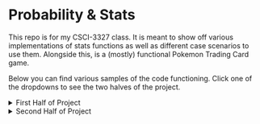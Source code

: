 # Probability & Stats

This repo is for my CSCI-3327 class. It is meant to show off various implementations of stats functions as well as different case scenarios to use them. Alongside this, is a (mostly) functional Pokemon Trading Card game. 

Below you can find various samples of the code functioning. Click one of the dropdowns to see the two halves of the project.

<details>
  <summary>First Half of Project</summary>

## Assignment 1 - Stats Library & Set Operations
### Stats Library

The statistics library computes various statistical measures and distributions based on provided data sets and parameters. Below are the results obtained from several calculations:

1. **Descriptive Statistics for the Data Set**:  
   Given the list of numbers `[3, 3, 4, 4, 6, 6, 6, 6, 7, 7, 7, 8, 9, 9, 9]`:
   - **Mean**: 6.27 (approximately) - the average of the data set.
   - **Median**: 6.0 - the middle value when the numbers are sorted.
   - **Mode**: 6 - the most frequently occurring number in the data set.
   - **Variance**: 3.93 (approximately) - a measure of the data set's spread.
   - **Standard Deviation**: 1.98 (approximately) - a measure of the average distance of each data point from the mean.
   
   ![](https://i.imgur.com/YoFtSKG.png)

2. **Combinatorial Calculations**:
   - **Factorial of 50**: `30414093201713378043612608166064768844377641568960512000000000000` - the product of all positive integers up to 50.
   - **Permutations of 6 picking 4**: 360 - the number of ways to arrange 4 items from a set of 6.
   - **Combinations of 5 picking 2**: 10 - the number of ways to choose 2 items from a set of 5.

   ![](https://i.imgur.com/NXk14iq.png)

3. **Binomial Distribution**:
   - For a probability \( p = 0.8 \) and total trials = 10, the probability on the 7th trial is **0.20** (approximately).
   - **Expected value** for 5 trials with a probability of 0.5: 2.5.
   - **Variance** for the same distribution: 1.25.
   - **Standard Deviation**: 1.12 (approximately).
  
   ![](https://i.imgur.com/9OQuHcZ.png)

4. **Geometric Distribution**:
   - For 1 trial with a probability of 0.5:
     - **Expected value**: 2.0.
     - **Variance**: 2.0.
     - **Standard Deviation**: 1.41 (approximately).

     ![](https://i.imgur.com/tC8RjnL.png)
### Set Operations

The set operations module provides functions to perform basic set operations on lists. Here are the results from the operations conducted on two given lists:

- **Given List A**:  
  `[1, 2, 3, 7, 8, 9, 10]`

- **Given List B**:  
  `[2, 4, 6, 8, 10]`

  ![](https://i.imgur.com/sHGOoGm.png)
  
1. **Union of List A and List B**:  
   The union combines all unique elements from both lists:  
   **Result**: `[1, 2, 3, 4, 6, 7, 8, 9, 10]`

2. **Intersection of List A and List B**:  
   The intersection finds the common elements in both lists:  
   **Result**: `[2, 8, 10]`

3. **Complement of Subset B with respect to Superset A**:  
   The complement includes all elements in List A that are not in List B:  
   **Result**: `[1, 3, 7, 9]`

  ![](https://i.imgur.com/R9HEH3x.png)

## Assignment 2 - Birthday Problems

The BirthdayCalc program estimates the probability that at least two people in a group share the same birthday. This probability was calculated over multiple runs for different group sizes and trial counts. Below are the results from the simulations:

1. **Probability of 2 people out of 30 having the same birthday**:
   - Average of **10 runs**: **0.6** (60%)
   - Average of **1,000 runs**: **0.709** (70.9%)
   - Average of **10,000 runs**: **0.7024** (70.24%)
   - Average of **100,000 runs**: **0.70787** (70.787%)

2. **Probability of 2 people out of 15 having the same birthday**:
   - Average of **1,000 runs**: **0.259** (25.9%)

![](https://i.imgur.com/F1uDBU9.png)


---

## Assignment 3 - Monty Hall Simulator

The Monty Hall Simulator explores the probability of winning a prize in the classic Monty Hall problem, based on whether the player decides to change their initial choice of door. Below are the results from running the simulation for **10,000 trials**:

1. **Probability of picking the correct door without changing**:
   - Average of **10,000 runs**: **0.326** (32.6%)

2. **Probability of picking the correct door by changing**:
   - Average of **10,000 runs**: **0.6626** (66.26%)

### Analysis
- **Question A**: The sample space can be represented as \( S = \{G, D1, D2\} \), where \( G \) is the prize door and \( D1 \) and \( D2 \) are the non-prize doors. Each outcome initially has a probability of \( \frac{1}{3} \).

- **Question B**: After the contestant has chosen a door, the host reveals a non-prize door, leading to two scenarios:
  - If the player stays with their original choice, the probability remains at \( \frac{1}{3} \).
  - If the player switches to the other door, their chances of winning increase to \( \frac{2}{3} \), as the host's action of revealing a dud door provides additional information. 

![](https://i.imgur.com/uQK52rk.png)

---

## Assignment 4 - Pokemon Game & Monte Carlo 

### Section 1: Monte Carlo Simulation for Drawing Pokémon Cards
This simulation determines the probability of drawing at least one Pokémon card in a hand of 7 cards. The user can specify the number of runs for averaging results. For example, the simulation result for 1,000 runs is approximately 0.132, indicating a 13.2% chance of drawing at least one Pokémon card.

![](https://i.imgur.com/KUzvATs.png)

### Section 2: Probability with Varying Charmander Cards
This section runs a Monte Carlo simulation across varying numbers of Charmander cards in the deck, assessing the probability of drawing at least one Pokémon in a hand of 7 cards. The simulation runs from 1 to 60 Charmander cards and outputs the average probabilities for each amount of runs. The results are as follows:

Here is the code for this:
![](https://i.imgur.com/ZKI5hy6.png)

Followed by a screenshot of the results pictured in Excel:
![](https://i.imgur.com/5XUmJNz.png)

### Section 3: Probability of Rare Candy Cards
This simulation assesses the probability of having all specified Rare Candy cards in the player's prize cards. It runs from 1 to 4 Rare Candy cards, yielding the following results:
- 1 Rare Candy: 0.10350
- 2 Rare Candies: 0.00850
- 3 Rare Candies: 0.00040
- 4 Rare Candies: 0.00000

![](https://i.imgur.com/QbpSvCt.png)

### Section 4 - Pokémon Trading Card Game (If you find any bugs, please send me an email or make an issue in the issues tab)
This section features a full-fledged Pokémon trading card game (not implemented in the best way, I'll admit), which involves two players competing against each other. The game proceeds through the following steps:

1. **Player Names**: The game begins by asking both players to enter their names.

    ![](https://i.imgur.com/cg2mJEC.png)

2. **Choosing Active Pokémon**: Players select their active Pokémon.

    ![](https://i.imgur.com/0UE09OR.png)

3. **Game Mechanics**: Players take turns performing actions such as:
 - Attaching energy to their Pokémon.
 - Playing Trainer cards.
 - Attacking their opponent's Pokémon.

    ![](https://i.imgur.com/zLFQbjT.png)

    ![](https://i.imgur.com/uo9YDZ8.png)
   
The game concludes when one player runs out of prize cards or their opponent has no Pokémon left to play.

![](https://i.imgur.com/g9dlFaq.png)

</details>

<details>
  <summary>Second Half of Project</summary>

## Stats Library (Continued)

This is a continued version of my previous stats library now with the new functions from the [Function Sheet 2](https://github.com/Grizzway/Probability-Stats/blob/master/Function%20Sheet%202.pdf)

1. **Negative Binomial Distribution**:
   - **Negative Binomial Probability (5 successes, 3 trials, p = 0.4)**: 0.0774 (approximately).
   - **Negative Binomial Probability (5 successes, 2 trials, p = 0.3)**: 0.0179 (approximately).
   - **Negative Binomial Mean (r = 3, p = 0.5)**: 6.0.
   - **Negative Binomial Standard Deviation (r = 3, p = 0.5)**: 2.449 (approximately).
   
   ![](https://i.imgur.com/fHYCNge.png)

2. **Hypergeometric Distribution**:
   - **Hypergeometric Probability (2 successes, 5 successes in population, 3 draws, population size = 10)**: 0.0.
   - **Hypergeometric Probability (50 successes, 10 successes in population, 5 draws, population size = 2)**: 0.2098 (approximately).
   - **Hypergeometric Mean (successes = 20, draws = 10, population size = 50)**: 4.0.
   - **Hypergeometric Standard Deviation (successes = 20, draws = 10, population size = 50)**: 1.400 (approximately).
   
   ![](https://i.imgur.com/5bigX72.png)

3. **Poisson Distribution**:
   - **Poisson Probability (λ = 5.0, k = 10)**: 0.0181 (approximately).
   
   ![](https://i.imgur.com/KMHdPhZ.png)

4. **Uniform Distribution**:
   - **Uniform Probability (a = 1.0, b = 5.0, x = 3.0)**: 0.25.
   
   ![](https://i.imgur.com/KgXUW5X.png)

5. **Exponential Distribution**:
   - **Exponential Probability (λ = 2.0, x = 3.0)**: 0.1116 (approximately).
   
   ![](https://i.imgur.com/sZ6Scaa.png)

## Salting/Smoothing Program & Learning MatLab
Check the folder labeled ["PlotterDatas"](https://github.com/Grizzway/Probability-Stats/tree/master/PlotterDatas) to see the full list of generated data. In this folder there are two folders labeled ["GeneratedData"](https://github.com/Grizzway/Probability-Stats/tree/master/PlotterDatas/GeneratedData) and ["CompiledData](https://github.com/Grizzway/Probability-Stats/tree/master/PlotterDatas/CompiledData). Generated Data is what was made by the program, and CompiledData is all of the steps (Generated,Salting,Smoothing) for each trial. 

I also used JFreeChart to chart the data without the need of excel. The screenshot of the output is shown below:
![](https://i.imgur.com/I0er92a.png)

I also learned Matlab. I took the Official MatLab Onboarding course and the [Certificate](https://github.com/Grizzway/Probability-Stats/blob/master/MatLab/MatLabcertificate.pdf) for that is in the project files along with everything else.
![](https://i.imgur.com/3XjfSoc.png)

With MatLab, I learned how the syntax worked and how to plot graphs. I wrote [some code](https://github.com/Grizzway/Probability-Stats/tree/master/MatLab) to plot the graphs for the first generated Trial data.
![](https://i.imgur.com/g2TtJ5S.png)

## Dataset Project

The dataset I used for this project was a collection of the average CO2 PPM in the atmosphere for each month from January 1979 until August 2024. 
Here is an example of the dataset:

![](https://i.imgur.com/rp5ubGl.png)

More of this can be found in the ["CO2 PPM Data.csv"](https://github.com/Grizzway/Probability-Stats/blob/master/CO2%20PPM%20Data.csv) and ["SectionQuestions.pdf"](https://github.com/Grizzway/Probability-Stats/blob/master/SectionQuestions.pdf) where I went and made a bunch of questions regarding this data.

## Android Pokemon Game App

See contents of ["Journey With Android Studio.pdf"](https://github.com/Grizzway/Probability-Stats/blob/master/Journey%20With%20Android%20Studio.pdf)

</details>

